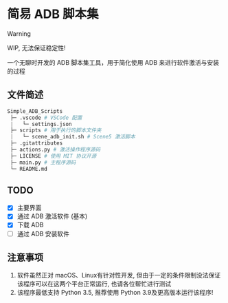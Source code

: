 # 简易 ADB 脚本集

> [!WARNING]
> WIP, 无法保证稳定性!

一个无聊时开发的 ADB 脚本集工具，用于简化使用 ADB 来进行软件激活与安装的过程

## 文件简述

```Python
Simple_ADB_Scripts
 ├─ .vscode # VSCode 配置
 |   └─ settings.json
 ├─ scripts # 用于执行的脚本文件夹
 |   └─ scene_adb_init.sh # Scene5 激活脚本
 ├─ .gitattributes
 ├─ actions.py # 激活操作程序源码
 ├─ LICENSE # 使用 MIT 协议开源
 ├─ main.py # 主程序源码
 └─ README.md

```

##  TODO

- [x] 主要界面
- [x] 通过 ADB 激活软件 (基本)
- [x] 下载 ADB
- [ ] 通过 ADB 安装软件

## 注意事项

1. 软件虽然正对 macOS、Linux有针对性开发, 但由于一定的条件限制没法保证该程序可以在这两个平台正常运行, 也请各位帮忙进行测试
2. 该程序最低支持 Python 3.5, 推荐使用 Python 3.9及更高版本运行该程序!